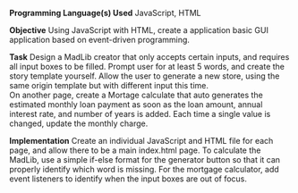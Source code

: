 **Programming Language(s) Used**
JavaScript, HTML

**Objective** 
Using JavaScript with HTML, create a application basic GUI application based on event-driven programming. 

**Task**
Design a MadLib creator that only accepts certain inputs, and requires all input boxes to be filled. Prompt user for at least 5 words, and create the story template yourself. Allow the user to generate a new store, using the same origin template but with different input this time.\
On another page, create a Mortage calculate that auto generates the estimated monthly loan payment as soon as the loan amount, annual interest rate, and number of years is added. Each time a single value is changed, update the monthly charge.



**Implementation**
Create an individual JavaScript and HTML file for each page, and allow there to be a main index.html page. To calculate the MadLib, use a simple if-else format for the generator button so that it can properly identify which word is missing. For the mortgage calculator, add event listeners to identify when the input boxes are out of focus. 